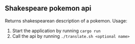 ## Shakespeare pokemon api
Returns shakespearean description of a pokemon. Usage:
1. Start the application by running `cargo run`
2. Call the api by running `./translate.sh <optional name>`